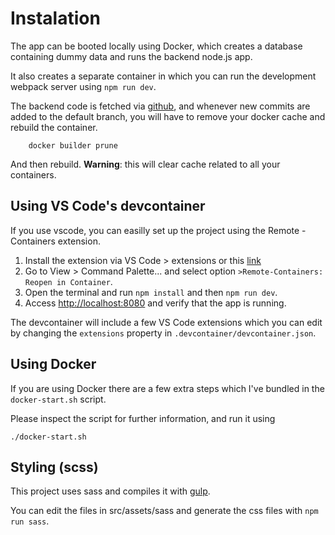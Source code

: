 # Instalation

The app can be booted locally using Docker, which creates a database containing dummy data and runs the backend node.js app.

It also creates a separate container in which you can run the development webpack server using `npm run dev`.

The backend code is fetched via [github](https://github.com/guites/gchan-backend), and whenever new commits are added to the default branch, you will have to remove your docker cache and rebuild the container.

        docker builder prune

And then rebuild. **Warning**: this will clear cache related to all your containers.

## Using VS Code's devcontainer

If you use vscode, you can easilly set up the project using the Remote - Containers extension.

1. Install the extension via VS Code > extensions or this [link](https://marketplace.visualstudio.com/items?itemName=ms-vscode-remote.remote-containers)
2. Go to View > Command Palette... and select option `>Remote-Containers: Reopen in Container`.
3. Open the terminal and run `npm install` and then `npm run dev`.
4. Access <http://localhost:8080> and verify that the app is running.

The devcontainer will include a few VS Code extensions which you can edit by changing the `extensions` property in `.devcontainer/devcontainer.json`.

## Using Docker

If you are using Docker there are a few extra steps which I've bundled in the `docker-start.sh` script.

Please inspect the script for further information, and run it using

```
./docker-start.sh
```

## Styling (scss)

This project uses sass and compiles it with [gulp](https://gulpjs.com).

You can edit the files in src/assets/sass and generate the css files with `npm run sass`.